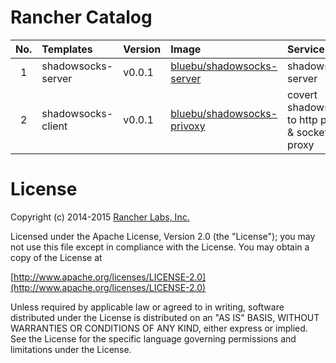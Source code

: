# Rancher Catalog

| No.   | Templates | Version | Image | Service |
| :---: |   :---    |  :---   | :---  |   :---  |
| 1     | shadowsocks-server | v0.0.1 | [bluebu/shadowsocks-server](https://hub.docker.com/r/bluebu/shadowsocks-server) | shadowsocks server |
| 2     | shadowsocks-client | v0.0.1 | [bluebu/shadowsocks-privoxy](https://hub.docker.com/r/bluebu/shadowsocks-privoxy) | covert shadowsocks to http proxy & socket5 proxy |

# License
Copyright (c) 2014-2015 [Rancher Labs, Inc.](http://rancher.com)

Licensed under the Apache License, Version 2.0 (the "License");
you may not use this file except in compliance with the License.
You may obtain a copy of the License at

[http://www.apache.org/licenses/LICENSE-2.0](http://www.apache.org/licenses/LICENSE-2.0)

Unless required by applicable law or agreed to in writing, software
distributed under the License is distributed on an "AS IS" BASIS,
WITHOUT WARRANTIES OR CONDITIONS OF ANY KIND, either express or implied.
See the License for the specific language governing permissions and
limitations under the License.